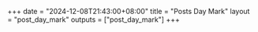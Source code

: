 +++
date = "2024-12-08T21:43:00+08:00"
title = "Posts Day Mark"
layout = "post_day_mark"
outputs = ["post_day_mark"]
+++
